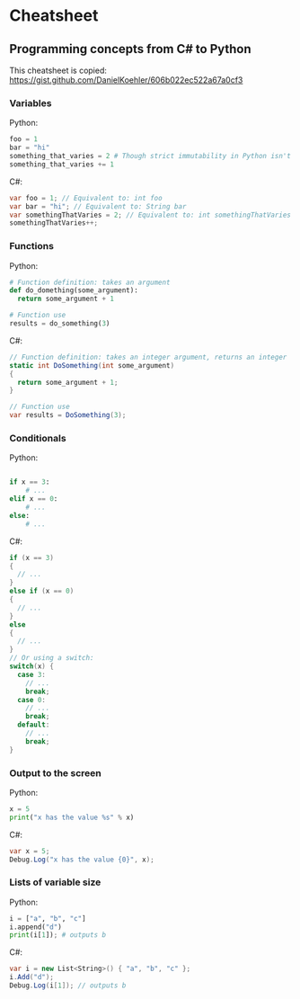 # Cheatsheet

## Programming concepts from C# to Python

This cheatsheet is copied: https://gist.github.com/DanielKoehler/606b022ec522a67a0cf3

### Variables

Python:
```python
foo = 1
bar = "hi"
something_that_varies = 2 # Though strict immutability in Python isn't common.
something_that_varies += 1
```

C#:
```csharp
var foo = 1; // Equivalent to: int foo
var bar = "hi"; // Equivalent to: String bar
var somethingThatVaries = 2; // Equivalent to: int somethingThatVaries
somethingThatVaries++;
```

### Functions

Python:
```python
# Function definition: takes an argument
def do_domething(some_argument):
  return some_argument + 1

# Function use
results = do_something(3)
```

C#:
```csharp
// Function definition: takes an integer argument, returns an integer
static int DoSomething(int some_argument)
{
  return some_argument + 1;
}

// Function use
var results = DoSomething(3);
```

### Conditionals

Python:
```python

if x == 3:
    # ...
elif x == 0:
    # ...
else:
    # ...
```

C#:
```csharp
if (x == 3)
{
  // ...
}
else if (x == 0)
{
  // ...
}
else
{
  // ...
}
// Or using a switch:
switch(x) {
  case 3:
    // ...
    break;
  case 0:
    // ...
    break;
  default:
    // ...
    break;
}
```

### Output to the screen

Python:
```python
x = 5
print("x has the value %s" % x)
```

C#:
```csharp
var x = 5;
Debug.Log("x has the value {0}", x);
```

### Lists of variable size

Python:
```python
i = ["a", "b", "c"]
i.append("d")
print(i[1]); # outputs b
```

C#:
```csharp
var i = new List<String>() { "a", "b", "c" };
i.Add("d");
Debug.Log(i[1]); // outputs b
```
